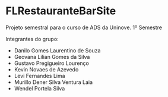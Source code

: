 # FLRestauranteBarSite
Projeto semestral para o curso de ADS da Uninove. 1º Semestre

Integrantes do grupo:
- Danilo Gomes Laurentino de Souza
- Geovana Lilian Gomes da Silva
- Gustavo Pregigueiro Lourenço
- Kevin Novaes de Azevedo
- Levi Fernandes Lima
- Murillo Dener Silva Ventura Laia
- Wendel Portela Silva
